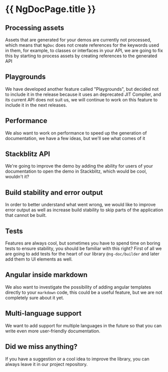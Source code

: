 # {{ NgDocPage.title }}

## Processing assets

Assets that are generated for your demos are currently not processed, which means that `NgDoc`
does not create references for the keywords used in them, for example, to classes or interfaces in
your API, we are going to fix this by starting to process assets by creating references to the
generated API

## Playgrounds

We have developed another feature called "Playgrounds", but decided not to include it in the release
because it uses an deprecated JIT Compiler, and its current API does not suit us, we will continue
to work on this feature to include it in the next releases.

## Performance

We also want to work on performance to speed up the generation of documentation, we have a few
ideas, but we'll see what comes of it

## Stackblitz API

We're going to improve the demo by adding the ability for users of your documentation to open the
demo in Stackblitz, which would be cool, wouldn't it?

## Build stability and error output

In order to better understand what went wrong, we would like to improve error output as well as
increase build stability to skip parts of the application that cannot be built.

## Tests

Features are always cool, but sometimes you have to spend time on boring tests to ensure stability,
you should be familiar with this right? First of all we are going to add tests for the heart of
our library `@ng-doc/builder` and later add them to UI elements as well.

## Angular inside markdown

We also want to investigate the possibility of adding angular templates directly to your `markdown`
code, this could be a useful feature, but we are not completely sure about it yet.

## Multi-language support

We want to add support for multiple languages in the future so that you can write even more
user-friendly documentation.

## Did we miss anything?

If you have a suggestion or a cool idea to improve the library, you can always leave it in our
project repository.
